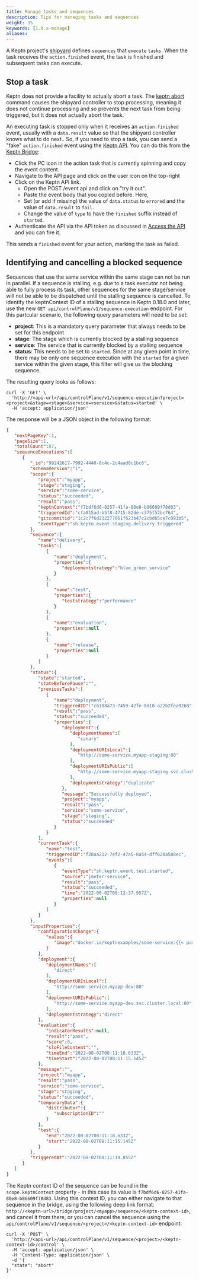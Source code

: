 ```yaml
---
title: Manage tasks and sequences
description: Tips for managing tasks and sequences
weight: 35
keywords: [1.0.x-manage]
aliases:
---
```


A Keptn project's [shipyard](../../reference/files/shipyard/)
defines `sequences` that `execute` `tasks`.
When the task receives the `action.finished` event,
the task is finished and subsequent tasks can execute.

## Stop a task

Keptn does not provide a facility to actually abort a task.
The [keptn abort](../../reference/cli/commands/keptn_abort/) command
causes the shipyard controller to stop processing,
meaning it does not continue processing
and so prevents the next task from being triggered,
but it does not actually abort the task.

An executing task is stopped only when it receives an `action.finished`
event, usually with a `data.result` value
so that the shipyard controller knows what to do next..
So, if you need to stop a task, you can send a "fake" `action.finished` event
using the [Keptn API](../../reference/api/).
You can do this from the [Keptn Bridge](../../bridge/):

* Click the PC icon in the action task that is currently spinning and copy the event content.
* Navigate to the API page and click on the user icon on the top-right
* Click on the Keptn API link.
  * Open the POST /event api and click on "try it out".
  * Paste the event body that you copied before. Here,
  * Set (or add if missing) the value of `data.status` to `errored`
  and the value of `data.result` to `fail`.
  * Change the value of `type` to have the `finished` suffix instead of `started`.
* Authenticate the API via the API token
as discussed in [Access the API](../../reference/api/#access-the-keptn-api) and you can fire it.

This sends a `finished` event for your action, marking the task as failed.

## Identifying and cancelling a blocked sequence

Sequences that use the same service within the same stage can not be run in parallel.
If a sequence is stalling, e.g. due to a task executor not being able to fully process its task, other sequences for the same stage/service will not be able to be dispatched until the stalling sequence is cancelled.
To identify the keptnContext ID of a stalling sequence in Keptn 0.18.0 and later, use the new `GET api/controlPlane/v1/sequence-execution` endpoint. For this partcular scenario, the following query parameters will need to be set:

- **project**: This is a mandatory query parameter that always needs to be set for this endpoint
- **stage**: The stage which is currently blocked by a stalling sequence
- **service**: The service that is currently blocked by a stalling sequence
- **status**: This needs to be set to `started`. Since at any given point in time, there may be only one sequence execution with the `started` for a given service within the given stage, this filter will give us the blocking sequence.

The resulting query looks as follows:


```
curl -X 'GET' \
  'http://<api-url>/api/controlPlane/v1/sequence-execution?project=<project>&stage=<stage>&service=<service>&status=started' \
  -H 'accept: application/json'
```

The response will be a JSON object in the following format:

```json
{
   "nextPageKey":1,
   "pageSize":1,
   "totalCount":87,
   "sequenceExecutions":[
      {
         "_id":"99242617-7992-4440-8c4c-2c4aad8c1bc6",
         "schemaVersion":"1",
         "scope":{
            "project":"myapp",
            "stage":"staging",
            "service":"some-service",
            "status":"succeeded",
            "result":"pass",
            "keptnContext":"f7bdf6d6-8257-41fa-80e8-b86609f78d83",
            "triggeredId":"cfa815ad-b5f8-4715-82de-c375f52bc764",
            "gitcommitid":"1c2c7f6d232277061f623b47c2cbd65ce7c091b5",
            "eventType":"sh.keptn.event.staging.delivery.triggered"
         },
         "sequence":{
            "name":"delivery",
            "tasks":[
               {
                  "name":"deployment",
                  "properties":{
                     "deploymentstrategy":"blue_green_service"
                  }
               },
               {
                  "name":"test",
                  "properties":{
                     "teststrategy":"performance"
                  }
               },
               {
                  "name":"evaluation",
                  "properties":null
               },
               {
                  "name":"release",
                  "properties":null
               }
            ]
         },
         "status":{
            "state":"started",
            "stateBeforePause":"",
            "previousTasks":[
               {
                  "name":"deployment",
                  "triggeredID":"c6108a73-7459-42fe-8d10-a22b2fea9268",
                  "result":"pass",
                  "status":"succeeded",
                  "properties":{
                     "deployment":{
                        "deploymentNames":[
                           "canary"
                        ],
                        "deploymentURIsLocal":[
                           "http://some-service.myapp-staging:80"
                        ],
                        "deploymentURIsPublic":[
                           "http://some-service.myapp-staging.svc.cluster.local:80"
                        ],
                        "deploymentstrategy":"duplicate"
                     },
                     "message":"Successfully deployed",
                     "project":"myapp",
                     "result":"pass",
                     "service":"some-service",
                     "stage":"staging",
                     "status":"succeeded"
                  }
               }
            ],
            "currentTask":{
               "name":"test",
               "triggeredID":"f28aa212-7ef2-47a5-8a54-dff620a588ec",
               "events":[
                  {
                     "eventType":"sh.keptn.event.test.started",
                     "source":"jmeter-service",
                     "result":"pass",
                     "status":"succeeded",
                     "time":"2022-08-02T08:12:37.957Z",
                     "properties":null
                  }
               ]
            }
         },
         "inputProperties":{
            "configurationChange":{
               "values":{
                  "image":"docker.io/keptnexamples/some-service:{{< param "version" >}}"
               }
            },
            "deployment":{
               "deploymentNames":[
                  "direct"
               ],
               "deploymentURIsLocal":[
                  "http://some-service.myapp-dev:80"
               ],
               "deploymentURIsPublic":[
                  "http://some-service.myapp-dev.svc.cluster.local:80"
               ],
               "deploymentstrategy":"direct"
            },
            "evaluation":{
               "indicatorResults":null,
               "result":"pass",
               "score":0,
               "sloFileContent":"",
               "timeEnd":"2022-08-02T08:11:18.633Z",
               "timeStart":"2022-08-02T08:11:15.145Z"
            },
            "message":"",
            "project":"myapp",
            "result":"pass",
            "service":"some-service",
            "stage":"staging",
            "status":"succeeded",
            "temporaryData":{
               "distributor":{
                  "subscriptionID":""
               }
            },
            "test":{
               "end":"2022-08-02T08:11:18.633Z",
               "start":"2022-08-02T08:11:15.145Z"
            }
         },
         "triggeredAt":"2022-08-02T08:11:19.855Z"
      }
   ]
}
```

The Keptn context ID of the sequence can be found in the `scope.keptnContext` property - in this case its value is `f7bdf6d6-8257-41fa-80e8-b86609f78d83`. Using this context ID, you can either navigate to that sequence in the bridge, using the following deep link format: `http://<keptn-url>/bridge/project/<myapp>/sequence/<keptn-context-id>`, and cancel it from there, or you can cancel the sequence using the `api/controlPlane/v1/sequence/<project>/<keptn-context-id>` endpoint:

```
curl -X 'POST' \
  'http://<api-url>/api/controlPlane/v1/sequence/<project>/<keptn-context-id>/control' \
  -H 'accept: application/json' \
  -H 'Content-Type: application/json' \
  -d '{
  "state": "abort"
}'
```
